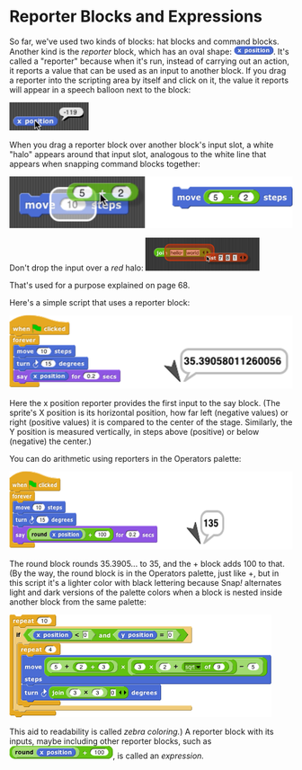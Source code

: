 # Reporter Blocks and Expressions

So far, we've used two kinds of blocks: hat blocks and command blocks. Another kind is the *reporter* block, which has an oval shape: <img src="/content/assets/images/image66.png" style="width:70px; height:15px">. It's called a "reporter" because when it's run, instead of carrying out an action, it reports a value that can be used as an input to another block. If you drag a reporter into the scripting area by itself and click on it, the value it reports will appear in a speech balloon next to the block:

<img src="/content/assets/images/image65.png" style="width:141px; height:50px">

When you drag a reporter block over another block's input slot, a white "halo" appears around that input slot, analogous to the white line that appears when snapping command blocks together:

<img src="/content/assets/images/image67.png" style="width:520px; height:92px">


Don't drop the input over a *red* halo:
<img src="/content/assets/images/image71.png" style="width:203px; height:59px">

That's used for a purpose explained on page 68.

Here's a simple script that uses a reporter block:

<img src="/content/assets/images/image73.png" style="width:520px; height:131px">

Here the x position reporter provides the first input to the say block. (The sprite's X position is its horizontal position, how far left (negative values) or right (positive values) it is compared to the center of the stage. Similarly, the Y position is measured vertically, in steps above (positive) or below (negative) the center.)

You can do arithmetic using reporters in the Operators palette:

<img src="/content/assets/images/image76.png" style="width:601px; height:139px">

The round block rounds 35.3905... to 35, and the + block adds 100 to that. (By the way, the round block is in the Operators palette, just like +, but in this script it's a lighter color with black lettering because Snap<em>!</em> alternates light and dark versions of the palette colors when a block is nested inside another block from the same palette:

<img src="/content/assets/images/image80.png" style="width:466px; height:183px">

This aid to readability is called *zebra coloring.*) A reporter block with its inputs, maybe including other reporter blocks, such as <img src="/content/assets/images/image81.png" style="width:184px; height:23px">, is called an *expression.*


